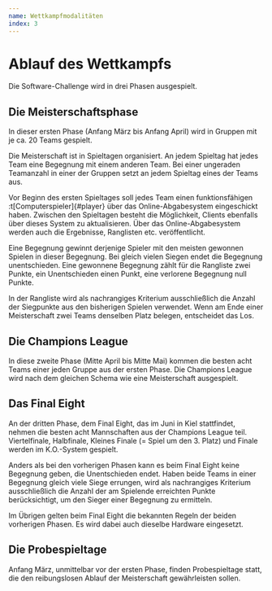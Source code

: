 ```yaml
---
name: Wettkampfmodalitäten
index: 3
---
```


# Ablauf des Wettkampfs

Die Software-Challenge wird in drei Phasen ausgespielt.

## Die Meisterschaftsphase

In dieser ersten Phase (Anfang März bis Anfang April)
wird in Gruppen mit je ca. 20 Teams gespielt.

Die Meisterschaft ist in Spieltagen organisiert.
An jedem Spieltag hat jedes Team eine Begegnung mit einem anderen Team.
Bei einer ungeraden Teamanzahl in einer der Gruppen setzt an jedem Spieltag eines der Teams aus.

Vor Beginn des ersten Spieltages soll jedes Team einen funktionsfähigen
:t[Computerspieler]{#player} über das Online-Abgabesystem eingeschickt haben. Zwischen den
Spieltagen besteht die Möglichkeit, Clients ebenfalls über dieses System
zu aktualisieren. Über das Online-Abgabesystem werden auch die
Ergebnisse, Ranglisten etc. veröffentlicht.

Eine Begegnung gewinnt derjenige Spieler mit den meisten gewonnen
Spielen in dieser Begegnung. Bei gleich vielen Siegen endet die
Begegnung unentschieden. Eine gewonnene Begegnung zählt für die
Rangliste zwei Punkte, ein Unentschieden einen Punkt, eine verlorene
Begegnung null Punkte.

In der Rangliste wird als nachrangiges Kriterium ausschließlich die
Anzahl der Siegpunkte aus den bisherigen Spielen verwendet.
Wenn am Ende einer Meisterschaft zwei Teams denselben Platz belegen,
entscheidet das Los.

## Die Champions League

In diese zweite Phase (Mitte April bis Mitte Mai)
kommen die besten acht Teams einer jeden Gruppe aus der ersten Phase.
Die Champions League wird nach dem gleichen Schema wie eine Meisterschaft ausgespielt.

## Das Final Eight

An der dritten Phase, dem Final Eight, das im Juni in Kiel stattfindet,
nehmen die besten acht Mannschaften aus der Champions League teil.
Viertelfinale, Halbfinale, Kleines Finale (= Spiel um den 3. Platz)
und Finale werden im K.O.-System gespielt.

Anders als bei den vorherigen Phasen kann es beim Final Eight keine Begegnung geben,
die Unentschieden endet.
Haben beide Teams in einer Begegnung gleich viele Siege errungen,
wird als nachrangiges Kriterium ausschließlich die Anzahl der am Spielende erreichten Punkte berücksichtigt,
um den Sieger einer Begegnung zu ermitteln.

Im Übrigen gelten beim Final Eight die bekannten Regeln der beiden vorherigen Phasen.
Es wird dabei auch dieselbe Hardware eingesetzt.

## Die Probespieltage

Anfang März, unmittelbar vor der ersten Phase,
finden Probespieltage statt,
die den reibungslosen Ablauf der Meisterschaft gewährleisten sollen.
